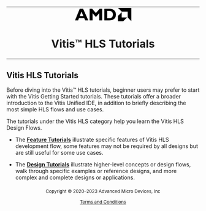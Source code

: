 <table class="sphinxhide" width="100%">
 <tr>
   <td align="center"><img src="https://raw.githubusercontent.com/Xilinx/Image-Collateral/main/xilinx-logo.png" width="30%"/><h1> Vitis™ HLS Tutorials </h1>
   </td>
 </tr>
</table>


## Vitis HLS Tutorials

Before diving into the Vitis™ HLS tutorials, beginner users may prefer to start with the Vitis Getting Started tutorials. These tutorials offer a broader introduction to the Vitis Unified IDE, in addition to briefly describing the most simple HLS flows and use cases.

The tutorials under the Vitis HLS category help you learn the Vitis HLS Design Flows.

- The <a href="./Feature_Tutorials/">**Feature Tutorials**</a> illustrate specific features of Vitis HLS development flow, some features may not be required by all designs but are still useful for some use cases.

- The <a href="./Design_Tutorials/">**Design Tutorials**</a> illustrate higher-level concepts or design flows, walk through specific examples or reference designs, and more complex and complete designs or applications.




<p class="sphinxhide" align="center"><sub>Copyright © 2020–2023 Advanced Micro Devices, Inc</sub></p>

<p class="sphinxhide" align="center"><sup><a href="https://www.amd.com/en/corporate/copyright">Terms and Conditions</a></sup></p>
